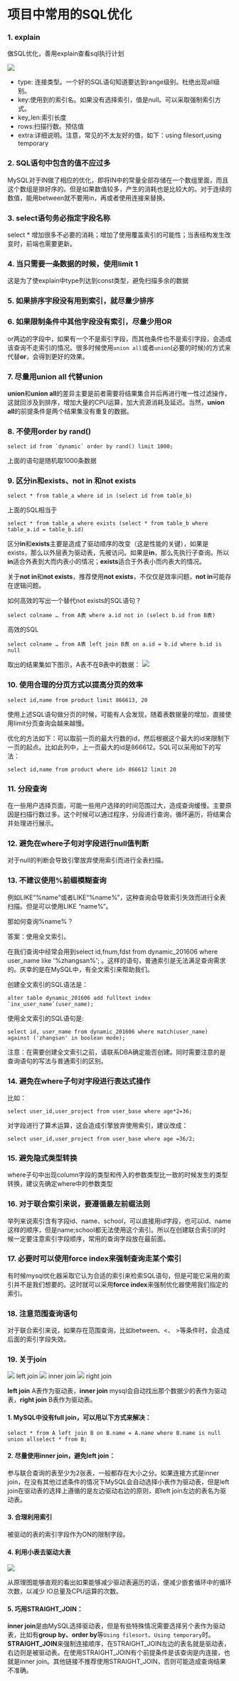 # 项目中常用的SQL优化

### 1. explain

做SQL优化，善用explain查看sql执行计划

![](https://cdn.ltar.com/wp-content/uploads/2019/03/explain.png)

* type: 连接类型。一个好的SQL语句知道要达到range级别。杜绝出现all级别。
* key:使用到的索引名。如果没有选择索引，值是null。可以采取强制索引方式。
* key_len:索引长度
* rows:扫描行数。预估值
* extra:详细说明。注意，常见的不太友好的值，如下：using filesort,using temporary


### 2. SQL语句中包含的值不应过多

MySQL对于IN做了相应的优化，即将IN中的常量全部存储在一个数组里面，而且这个数组是排好序的。但是如果数值较多，产生的消耗也是比较大的。对于连续的数值，能用between就不要用in，再或者使用连接来替换。

### 3. select语句务必指定字段名称

select * 增加很多不必要的消耗；增加了使用覆盖索引的可能性；当表结构发生改变时，前端也需要更新。

### 4. 当只需要一条数据的时候，使用limit 1

这是为了使explain中type列达到const类型，避免扫描多余的数据

### 5. 如果排序字段没有用到索引，就尽量少排序

### 6. 如果限制条件中其他字段没有索引，尽量少用OR

or两边的字段中，如果有一个不是索引字段，而其他条件也不是索引字段，会造成该查询不走索引的情况。很多时候使用```union all```或者```union```(必要的时候)的方式来代替**or**，会得到更好的效果。

### 7. 尽量用union all 代替union

**union**和**union all**的差异主要是前者需要将结果集合并后再进行唯一性过滤操作，这就回涉及到排序，增加大量的CPU运算，加大资源消耗及延迟。当然，**union all**的前提条件是两个结果集没有重复的数据。

### 8. 不使用order by rand()

```
select id from `dynamic` order by rand() limit 1000;
```
上面的语句是随机取1000条数据

### 9. 区分in和exists、not in 和not exists

```
select * from table_a where id in (select id from table_b)
```

上面的SQL相当于

```
select * from table_a where exists (select * from table_b where table_a.id = table_b.id)
```

区分**in**和**exists**主要是造成了驱动顺序的改变（这是性能的关键），如果是exists，那么以外层表为驱动表，先被访问。如果是**in**，那么先执行子查询。所以**in**适合外表到大而内表小的情况；**exists**适合于外表小而内表大的情况。

关于**not in**和**not exists**，推荐使用**not exists**，不仅仅是效率问题，**not in**可能存在逻辑问题。

如何高效的写出一个替代not exists的SQL语句？


```
select colname … from A表 where a.id not in (select b.id from B表)
```

高效的SQL

```
select colname … from A表 left join B表 on a.id = b.id where b.id is null
```

取出的结果集如下图示，A表不在B表中的数据：
![](https://cdn.ltar.com/wp-content/uploads/2019/03/A_left_join_b_no.png)

### 10. 使用合理的分页方式以提高分页的效率

```
select id,name from product limit 866613, 20
```

使用上述SQL语句做分页的时候，可能有人会发现，随着表数据量的增加，直接使用limit分页查询会越来越慢。

优化的方法如下：可以取前一页的最大行数的id，然后根据这个最大的id来限制下一页的起点。比如此列中，上一页最大的id是866612。SQL可以采用如下的写法：

```
select id,name from product where id> 866612 limit 20
```

### 11. 分段查询

在一些用户选择页面，可能一些用户选择的时间范围过大，造成查询缓慢。主要原因是扫描行数过多。这个时候可以通过程序，分段进行查询，循环遍历，将结果合并处理进行展示。

### 12. 避免在where子句对字段进行null值判断

对于null的判断会导致引擎放弃使用索引而进行全表扫描。

### 13. 不建议使用%前缀模糊查询

例如LIKE“%name”或者LIKE“%name%”，这种查询会导致索引失效而进行全表扫描。但是可以使用LIKE “name%”。

那如何查询%name%？

答案：使用全文索引。

在我们查询中经常会用到select id,fnum,fdst from dynamic_201606 where user_name like &#039;%zhangsan%&#039;; 。这样的语句，普通索引是无法满足查询需求的。庆幸的是在MySQL中，有全文索引来帮助我们。

创建全文索引的SQL语法是：

```
alter table dynamic_201606 add fulltext index `inx_user_name`(user_name);
```

使用全文索引的SQL语句是:

```
select id, user_name from dynamic_201606 where match(user_name) against ('zhangsan' in boolean mode);
```

注意：在需要创建全文索引之前，请联系DBA确定能否创建。同时需要注意的是查询语句的写法与普通索引的区别。

### 14. 避免在where子句对字段进行表达式操作

比如：

```
select user_id,user_project from user_base where age*2=36;
```

对字段进行了算术运算，这会造成引擎放弃使用索引，建议改成：

```
select user_id,user_project from user_base where age =36/2;
```

### 15. 避免隐式类型转换

where子句中出现column字段的类型和传入的参数类型比一致的时候发生的类型转换，建议先确定where中的参数类型

### 16. 对于联合索引来说，要遵循最左前缀法则

举列来说索引含有字段id、name、school，可以直接用id字段，也可以id、name这样的顺序，但是name;school都无法使用这个索引。所以在创建联合索引的时候一定要注意索引字段顺序，常用的查询字段放在最前面。

### 17. 必要时可以使用force index来强制查询走某个索引

有时候mysql优化器采取它认为合适的索引来检索SQL语句，但是可能它采用的索引并不是我们想要的。这时就可以采用**force index**来强制优化器使用我们指定的索引。

### 18. 注意范围查询语句

对于联合索引来说，如果存在范围查询，比如between、&lt;、 &gt;等条件时，会造成后面的索引字段失效。

### 19. 关于join

![](https://cdn.ltar.com/wp-content/uploads/2019/03/a_left_join_b.png)
left join
![](https://cdn.ltar.com/wp-content/uploads/2019/03/a_inner_join_b.png)
inner join
![](https://cdn.ltar.com/wp-content/uploads/2019/03/a_right_join_b.png)
right join


**left join** A表作为驱动表，**inner join** mysql会自动找出那个数据少的表作为驱动表，**right join** B表作为驱动表。

#### 1. MySQL中没有full join，可以用以下方式来解决：

```
select * from A left join B on B.name = A.name where B.name is null union allselect * from B;
```

#### 2. 尽量使用inner join，避免left join：

参与联合查询的表至少为2张表，一般都存在大小之分。如果连接方式是inner join，在没有其他过滤条件的情况下MySQL会自动选择小表作为驱动表，但是left join在驱动表的选择上遵循的是左边驱动右边的原则，即left join左边的表名为驱动表。

#### 3. 合理利用索引

被驱动的表的索引字段作为ON的限制字段。

#### 4. 利用小表去驱动大表

![](https://cdn.ltar.com/wp-content/uploads/2019/03/join.png)

从原理图能够直观的看出如果能够减少驱动表遍历的话，便减少嵌套循环中的循环次数，以减少 IO总量及CPU运算的次数。

#### 5. 巧用STRAIGHT_JOIN：

**inner join**是由MySQL选择驱动表，但是有些特殊情况需要选择另个表作为驱动表，比如有**group by、order by**等```Using filesort```、```Using temporary```时。**STRAIGHT_JOIN**来强制连接顺序，在STRAIGHT_JOIN左边的表名就是驱动表，右边则是被驱动表。在使用STRAIGHT_JOIN有个前提条件是该查询是内连接，也就是inner join。其他链接不推荐使用STRAIGHT_JOIN，否则可能造成查询结果不准确。